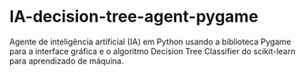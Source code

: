 # IA-decision-tree-agent-pygame
 Agente de inteligência artificial (IA) em Python usando a biblioteca Pygame para a interface gráfica e o algoritmo Decision Tree Classifier do scikit-learn para aprendizado de máquina.
